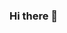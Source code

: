 ### Hi there 👋

<!--
**snow-sprite/snow-sprite** is a ✨ _special_ ✨ repository because its `README.md` (this file) appears on your GitHub profile.

Here are some ideas to get you started:

- 🔭 I’m currently working on Unknown small company
- 🌱 I’m currently learning vue3 && react
- 📫 How to reach me: 959418392@qq.com
-->
